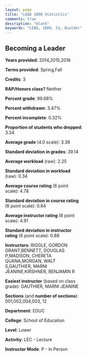 ```yaml
---
layout: page
title: "LEAD 1000 Statistics"
comments: true
description: "blank"
keywords: "LEAD, 1000, CU, Boulder"
--- 
```

<head>
<script src="https://ajax.googleapis.com/ajax/libs/jquery/2.1.3/jquery.min.js"></script>
<script src="https://dl.dropboxusercontent.com/s/pc42nxpaw1ea4o9/highcharts.js?dl=0"></script>
<!-- <script src="../assets/js/highcharts.js"></script> -->
<style type="text/css">@font-face {
	font-family: "Bebas Neue";
	src: url(https://www.filehosting.org/file/details/544349/BebasNeue%20Regular.otf) format("opentype");
	}
	h1.Bebas { 
		font-family: "Bebas Neue", Verdana, Tahoma;
	}
</style>
</head>
<body>
	<div id="container" style="float: right; width: 45%; height: 88%; margin-left: 2.5%; margin-right: 2.5%;"></div>
	<script language="JavaScript">
		$(document).ready(function() {
		var chart = {type: 'column'};
		var title = {text: 'Grade Distribution'};
		var xAxis = {categories: ['A','B','C','D','F'],crosshair: true};
		var yAxis = {min: 0,title: {text: 'Percentage'}};
		var tooltip = {headerFormat: '<center><b><span style="font-size:20px">{point.key}</span></b></center>',
		               pointFormat: '<td style="padding:0"><b>{point.y:.1f}%</b></td>',
		               footerFormat: '</table>',shared: true,useHTML: true};
		var plotOptions = {column: {pointPadding: 0.0,borderWidth: 0}};  
		var credits = {enabled: false};var series= [{name: 'Percent',data: [56.78,34.38,4.73,1.58,2.52,]}];
		var json = {};
		json.chart = chart;
		json.title = title;
		json.tooltip = tooltip;
		json.xAxis = xAxis;
		json.yAxis = yAxis;  
		json.series = series;
		json.plotOptions = plotOptions;  
		json.credits = credits;
		$('#container').highcharts(json);
	});
	</script>
</body>
			   
## Becoming a Leader

**Years provided**: 2014,2015,2016

**Terms provided**: Spring,Fall

**Credits**: 3

**RAP/Honors class?** Neither

**Percent grade**: 99.68%

**Percent withdrawn**: 3.47%

**Percent incomplete**: 0.32%

**Proportion of students who dropped**: 3.34

**Average grade** (4.0 scale): 3.39

**Standard deviation in grades**: 39.14

**Average workload** (raw): 2.25

**Standard deviation in workload** (raw): 0.34

**Average course rating** (6 point scale): 4.78

**Standard deviation in course rating** (6 point scale): 0.64

**Average instructor rating** (6 point scale): 4.91

**Standard deviation in instructor rating** (6 point scale): 0.88

**Instructors**: RIGGLE, GORDON GRANT,BENNETT, DOUGLAS P,MADISON, CHERETA QUANA,MORGAN, WALT S,GAUTHIER, MARNI JEANINE,KIRSHNER, BENJAMIN R

**Easiest instructor** (based on class grade): GAUTHIER, MARNI JEANINE

**Sections** (and **number of sections**): 001,002,004,003, 12

**Department**: EDUC

**College**: School of Education

**Level**: Lower

**Activity**: LEC - Lecture

**Instructor Mode**: P  - In Person